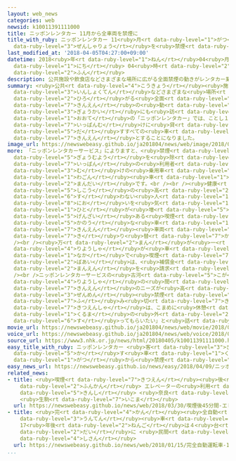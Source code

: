 ```yaml
---
layout: web_news
categories: web
newsid: k10011391111000
title: ニッポンレンタカー 11月から全車両を禁煙に
title_with_ruby: ニッポンレンタカー 11<ruby>月<rt data-ruby-level="1">がつ</rt></ruby>から<ruby>全車両<rt
  data-ruby-level="3">ぜんしゃりょう</rt></ruby>を<ruby>禁煙<rt data-ruby-level="7">きんえん</rt></ruby>に
last_modified_at: '2018-04-05T04:27:00+09:00'
datetime: 2018<ruby>年<rt data-ruby-level="1">ねん</rt></ruby>04<ruby>月<rt data-ruby-level="1">がつ</rt></ruby>05<ruby>日<rt
  data-ruby-level="1">にち</rt></ruby> 04<ruby>時<rt data-ruby-level="2">じ</rt></ruby>27<ruby>分<rt
  data-ruby-level="2">ふん</rt></ruby>
description: 公共施設や飲食店などさまざまな場所に広がる全面禁煙の動きがレンタカー業界にも訪れます。大手の「ニッポンレンタカー」では、ことし１１月から一般向けに貸し出すすべての車を禁煙とすることになりました。
summary: <ruby>公共<rt data-ruby-level="4">こうきょう</rt></ruby><ruby>施設<rt data-ruby-level="7">しせつ</rt></ruby>や<ruby>飲食店<rt
  data-ruby-level="3">いんしょくてん</rt></ruby>などさまざまな<ruby>場所<rt data-ruby-level="3">ばしょ</rt></ruby>に<ruby>広<rt
  data-ruby-level="2">ひろ</rt></ruby>がる<ruby>全面<rt data-ruby-level="3">ぜんめん</rt></ruby><ruby>禁煙<rt
  data-ruby-level="7">きんえん</rt></ruby>の<ruby>動<rt data-ruby-level="3">うご</rt></ruby>きがレンタカー<ruby>業界<rt
  data-ruby-level="3">ぎょうかい</rt></ruby>にも<ruby>訪<rt data-ruby-level="7">おとず</rt></ruby>れます。<ruby>大手<rt
  data-ruby-level="1">おおて</rt></ruby>の「ニッポンレンタカー」では、ことし１１<ruby>月<rt data-ruby-level="1">がつ</rt></ruby>から<ruby>一般向<rt
  data-ruby-level="7">いっぱんむ</rt></ruby>けに<ruby>貸<rt data-ruby-level="5">か</rt></ruby>し<ruby>出<rt
  data-ruby-level="5">だ</rt></ruby>すすべての<ruby>車<rt data-ruby-level="1">くるま</rt></ruby>を<ruby>禁煙<rt
  data-ruby-level="7">きんえん</rt></ruby>とすることになりました。
image_url: https://newswebeasy.github.io/ja201804/news/web/image/2018/04/05/K10011391111_1804050002_1804050427_01_02.jpg
more: 「ニッポンレンタカーサービス」によりますと、<ruby>禁煙<rt data-ruby-level="7">きんえん</rt></ruby>とするのは、<ruby>業務用<rt
  data-ruby-level="5">ぎょうむよう</rt></ruby>を<ruby>除<rt data-ruby-level="6">のぞ</rt></ruby>いた<ruby>一般<rt
  data-ruby-level="7">いっぱん</rt></ruby>の<ruby>利用者<rt data-ruby-level="4">りようしゃ</rt></ruby><ruby>向<rt
  data-ruby-level="3">む</rt></ruby>けの<ruby>乗用車<rt data-ruby-level="3">じょうようしゃ</rt></ruby>と<ruby>ワゴン<rt
  data-ruby-level="1">わごん</rt></ruby><ruby>車<rt data-ruby-level="1">しゃ</rt></ruby>のすべておよそ３<ruby>万台<rt
  data-ruby-level="2">まんだい</rt></ruby>です。<br /><br /><ruby>健康<rt data-ruby-level="4">けんこう</rt></ruby><ruby>志向<rt
  data-ruby-level="5">しこう</rt></ruby>の<ruby>高<rt data-ruby-level="2">たか</rt></ruby>まりで、たばこを<ruby>吸<rt
  data-ruby-level="6">す</rt></ruby>わない<ruby>人<rt data-ruby-level="1">ひと</rt></ruby>や<ruby>臭<rt
  data-ruby-level="8">にお</rt></ruby>いを<ruby>気<rt data-ruby-level="1">き</rt></ruby>にする<ruby>人<rt
  data-ruby-level="1">ひと</rt></ruby>が<ruby>増<rt data-ruby-level="5">ふ</rt></ruby>えているためで、<ruby>現在<rt
  data-ruby-level="5">げんざい</rt></ruby>ある<ruby>喫煙<rt data-ruby-level="7">きつえん</rt></ruby><ruby>可能<rt
  data-ruby-level="5">かのう</rt></ruby>な<ruby>車<rt data-ruby-level="1">くるま</rt></ruby>を、すべて<ruby>禁煙<rt
  data-ruby-level="7">きんえん</rt></ruby><ruby>車両<rt data-ruby-level="3">しゃりょう</rt></ruby>に<ruby>切<rt
  data-ruby-level="7">き</rt></ruby>り<ruby>替<rt data-ruby-level="7">か</rt></ruby>えるということです。<br
  /><br /><ruby>万<rt data-ruby-level="2">まん</rt></ruby>が<ruby>一<rt data-ruby-level="2">いち</rt></ruby>、<ruby>利用者<rt
  data-ruby-level="4">りようしゃ</rt></ruby>が<ruby>車<rt data-ruby-level="1">くるま</rt></ruby>の<ruby>中<rt
  data-ruby-level="1">なか</rt></ruby>で<ruby>喫煙<rt data-ruby-level="7">きつえん</rt></ruby>したことがわかった<ruby>場合<rt
  data-ruby-level="2">ばあい</rt></ruby>は、<ruby>補償金<rt data-ruby-level="7">ほしょうきん</rt></ruby>として２<ruby>万円<rt
  data-ruby-level="2">まんえん</rt></ruby>を<ruby>請求<rt data-ruby-level="7">せいきゅう</rt></ruby>するとしています。<br
  /><br />ニッポンレンタカーサービスの<ruby>古河<rt data-ruby-level="5">こが</rt></ruby><ruby>渡<rt data-ruby-level="7">わたり</rt></ruby>さんは、「<ruby>利用者<rt
  data-ruby-level="4">りようしゃ</rt></ruby>の<ruby>間<rt data-ruby-level="2">あいだ</rt></ruby>で、<ruby>禁煙<rt
  data-ruby-level="7">きんえん</rt></ruby>のニーズが<ruby>高<rt data-ruby-level="2">たか</rt></ruby>まっていることから<ruby>全面<rt
  data-ruby-level="3">ぜんめん</rt></ruby><ruby>禁煙<rt data-ruby-level="7">きんえん</rt></ruby>に<ruby>踏<rt
  data-ruby-level="7">ふ</rt></ruby>み<ruby>切<rt data-ruby-level="7">き</rt></ruby>った。<ruby>喫煙者<rt
  data-ruby-level="7">きつえんしゃ</rt></ruby>は、こまめに<ruby>休憩<rt data-ruby-level="7">きゅうけい</rt></ruby>しながら<ruby>車<rt
  data-ruby-level="1">くるま</rt></ruby>の<ruby>外<rt data-ruby-level="2">そと</rt></ruby>でたばこを<ruby>吸<rt
  data-ruby-level="6">す</rt></ruby>ってもらいたい」と<ruby>話<rt data-ruby-level="2">はな</rt></ruby>していました。
movie_url: https://newswebeasy.github.io/ja201804/news/web/movie/2018/04/05/k10011391111_201804050511_201804050515.mp4
voice_url: https://newswebeasy.github.io/ja201804/news/web/voice/2018/04/05/k10011391111_201804050511_201804050515.mp3
source_url: https://www3.nhk.or.jp/news/html/20180405/k10011391111000.html
easy_title_with_ruby: ニッポンレンタカー <ruby>客<rt data-ruby-level="3">きゃく</rt></ruby>に<ruby>貸<rt
  data-ruby-level="5">か</rt></ruby>す<ruby>車<rt data-ruby-level="1">くるま</rt></ruby>を１１<ruby>月<rt
  data-ruby-level="1">がつ</rt></ruby>から<ruby>禁煙<rt data-ruby-level="7">きんえん</rt></ruby>にする
easy_news_url: https://newswebeasy.github.io/news/easy/2018/04/09/ニッポンレンタカー-客に貸す車を11月から禁煙にする
related_news:
- title: <ruby>喫煙<rt data-ruby-level="7">きつえん</rt></ruby><ruby>後<rt data-ruby-level="2">ご</rt></ruby>45<ruby>分間<rt
    data-ruby-level="2">ふんかん</rt></ruby> エレベーターの<ruby>利用<rt data-ruby-level="4">りよう</rt></ruby><ruby>禁止<rt
    data-ruby-level="5">きんし</rt></ruby> <ruby>奈良<rt data-ruby-level="8">なら</rt></ruby>
    <ruby>生駒<rt data-ruby-level="7">いこま</rt></ruby>
  url: https://newswebeasy.github.io/news/web/2018/03/30/喫煙後45分間-エレベーターの利用禁止-奈良-生駒
- title: <ruby>完<rt data-ruby-level="4">かん</rt></ruby><ruby>全自動<rt data-ruby-level="3">ぜんじどう</rt></ruby><ruby>運転<rt
    data-ruby-level="3">うんてん</rt></ruby><ruby>車<rt data-ruby-level="1">しゃ</rt></ruby>
    17<ruby>年後<rt data-ruby-level="2">ねんご</rt></ruby>は４<ruby>台<rt data-ruby-level="2">だい</rt></ruby>に１<ruby>台<rt
    data-ruby-level="2">だい</rt></ruby>に <ruby>民間<rt data-ruby-level="4">みんかん</rt></ruby>コンサルが<ruby>試算<rt
    data-ruby-level="4">しさん</rt></ruby>
  url: https://newswebeasy.github.io/news/web/2018/01/15/完全自動運転車-17年後は4台に1台に-民間コンサルが試算
...
```


